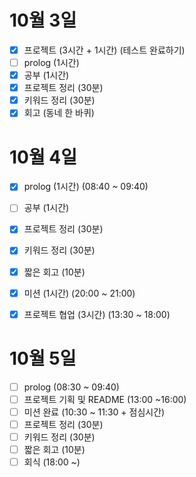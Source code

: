 # 10월 3일

- [x] 프로젝트 (3시간 + 1시간) (테스트 완료하기)
- [ ] prolog (1시간)
- [x] 공부 (1시간)
- [x] 프로젝트 정리 (30분)
- [x] 키워드 정리 (30분)
- [x] 회고 (동네 한 바퀴)

# 10월 4일

- [x] prolog (1시간) (08:40 ~ 09:40)
- [ ] 공부 (1시간)
- [x] 프로젝트 정리 (30분)
- [x] 키워드 정리 (30분)
- [x] 짧은 회고 (10분)
- [x] 미션 (1시간) (20:00 ~ 21:00)
- [x] 프로젝트 협업 (3시간) (13:30 ~ 18:00)


# 10월 5일

- [ ] prolog (08:30 ~ 09:40)
- [ ] 프로젝트 기획 및 README (13:00 ~16:00)
- [ ] 미션 완료 (10:30 ~ 11:30 + 점심시간)
- [ ] 프로젝트 정리 (30분)
- [ ] 키워드 정리 (30분)
- [ ] 짧은 회고 (10분)
- [ ] 회식 (18:00 ~)
